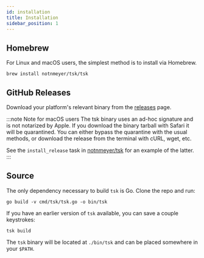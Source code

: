 ```yaml
---
id: installation
title: Installation
sidebar_position: 1
---
```


## Homebrew

For Linux and macOS users, the simplest method is to install via Homebrew.

```
brew install notnmeyer/tsk/tsk
```

## GitHub Releases

Download your platform's relevant binary from the [releases](https://github.com/notnmeyer/tsk/releases) page.

:::note Note for macOS users
The tsk binary uses an ad-hoc signature and is not notarized by Apple. If you download the binary tarball with Safari it will be quarantined. You can either bypass the quarantine with the usual methods, or download the release from the terminal with cURL, wget, etc.

See the `install_release` task in [notnmeyer/tsk](https://github.com/notnmeyer/tsk) for an example of the latter.
:::

## Source

The only dependency necessary to build `tsk` is Go. Clone the repo and run:

```shell
go build -v cmd/tsk/tsk.go -o bin/tsk
```

If you have an earlier version of `tsk` available, you can save a couple keystrokes:

```shell
tsk build
```

The `tsk` binary will be located at `./bin/tsk` and can be placed somewhere in your `$PATH`.
